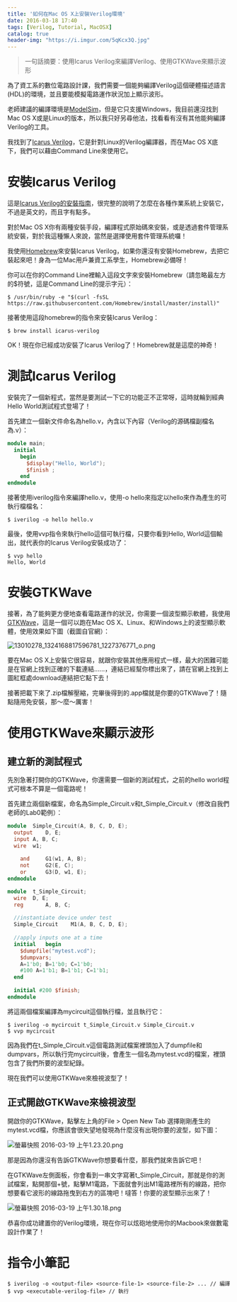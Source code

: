 ```yaml
---
title: '如何在Mac OS X上安裝Verilog環境'
date: 2016-03-18 17:40
tags: [Verilog, Tutorial, MacOSX]
catalog: true
header-img: "https://i.imgur.com/5qKcx3Q.jpg"
---
```


> 一句話摘要：使用Icarus Verilog來編譯Verilog、使用GTKWave來顯示波形

為了資工系的數位電路設計課，我們需要一個能夠編譯Verilog這個硬體描述語言(HDL)的環境，並且要能模擬電路運作狀況加上顯示波形。

<!-- more -->

老師建議的編譯環境是[ModelSim](https://www.mentor.com/products/fpga/model/)，但是它只支援Windows，我目前還沒找到Mac OS X或是Linux的版本，所以我只好另尋他法，找看看有沒有其他能夠編譯Verilog的工具。

我找到了[Icarus Verilog](http://iverilog.icarus.com/home)，它是針對Linux的Verilog編譯器，而在Mac OS X底下，我們可以藉由Command Line來使用它。

# 安裝Icarus Verilog
這是[Icarus Verilog的安裝指南](http://iverilog.wikia.com/wiki/Installation_Guide)，很完整的說明了怎麼在各種作業系統上安裝它，不過是英文的，而且字有點多。

對於Mac OS X你有兩種安裝手段，編譯程式原始碼來安裝，或是透過套件管理系統安裝，對於我這種懶人來說，當然是選擇使用套件管理系統囉！

我使用[Homebrew](http://brew.sh/index_zh-tw.html)來安裝Icarus Verilog，如果你還沒有安裝Homebrew，去把它裝起來吧！身為一位Mac用戶兼資工系學生，Homebrew必備呀！

你可以在你的Command Line裡輸入這段文字來安裝Homebrew（請忽略最左方的$符號，這是Command Line的提示字元）：
```
$ /usr/bin/ruby -e "$(curl -fsSL https://raw.githubusercontent.com/Homebrew/install/master/install)"
```

接著使用這段homebrew的指令來安裝Icarus Verilog：
```
$ brew install icarus-verilog
```
OK！現在你已經成功安裝了Icarus Verilog了！Homebrew就是這麼的神奇！

# 測試Icarus Verilog
安裝完了一個新程式，當然是要測試一下它的功能正不正常呀，這時就輪到經典Hello World測試程式登場了！

首先建立一個新文件命名為hello.v，內含以下內容（Verilog的源碼檔副檔名為.v）：
``` Verilog hello.v
module main;
  initial 
    begin
      $display("Hello, World");
      $finish ;
    end
endmodule
```
接著使用iverilog指令來編譯hello.v，使用-o hello來指定以hello來作為產生的可執行檔檔名：
```
$ iverilog -o hello hello.v
```
最後，使用vvp指令來執行hello這個可執行檔，只要你看到Hello, World這個輸出，就代表你的Icarus Verilog安裝成功了：
```
$ vvp hello
Hello, World
```

# 安裝GTKWave
接著，為了能夠更方便地查看電路運作的狀況，你需要一個波型顯示軟體，我使用[GTKWave](http://gtkwave.sourceforge.net)，這是一個可以跑在Mac OS X、Linux、和Windows上的波型顯示軟體，使用效果如下圖（截圖自官網）：

![13010278_1324168817596781_1227376771_o.png](https://i.imgur.com/qRG7zAU.jpg)

要在Mac OS X上安裝它很容易，就跟你安裝其他應用程式一樣，最大的困難可能是在官網上找到正確的下載連結......，連結已經幫你標出來了，請在官網上找到上圖紅框處download連結把它點下去！

接著把載下來了.zip檔解壓縮，完畢後得到的.app檔就是你要的GTKWave了！隨點隨用免安裝，那～麼～厲害！

# 使用GTKWave來顯示波形

## 建立新的測試程式
先別急著打開你的GTKWave，你還需要一個新的測試程式，之前的hello world程式可根本不算是一個電路呢！

首先建立兩個新檔案，命名為Simple_Circuit.v和t_Simple_Circuit.v（修改自我們老師的Lab0範例）：

``` Verilog Simple_Circuit.v
module	Simple_Circuit(A, B, C, D, E);
  output	D, E;
  input	A, B, C;
  wire	w1;
	
	and		G1(w1, A, B);
	not		G2(E, C);
	or		G3(D, w1, E);
endmodule
```

``` Verilog t_Simple_Circuit.v
module	t_Simple_Circuit;
  wire	D, E;
  reg		A, B, C;
	
  //instantiate device under test
  Simple_Circuit	M1(A, B, C, D, E);
	
  //apply inputs one at a time
  initial	begin
    $dumpfile("mytest.vcd");
    $dumpvars;
    A=1'b0; B=1'b0; C=1'b0;
    #100 A=1'b1; B=1'b1; C=1'b1; 
  end
  
  initial #200 $finish;
endmodule
```

將這兩個檔案編譯為mycircuit這個執行檔，並且執行它：
```
$ iverilog -o mycircuit t_Simple_Circuit.v Simple_Circuit.v
$ vvp mycircuit
```

因為我們在t_Simple_Circuit.v這個電路測試檔案裡頭加入了dumpfile和dumpvars，所以執行完mycircuit後，會產生一個名為mytest.vcd的檔案，裡頭包含了我們所要的波型紀錄。

現在我們可以使用GTKWave來檢視波型了！

## 正式開啟GTKWave來檢視波型

開啟你的GTKWave，點擊左上角的File > Open New Tab
選擇剛剛產生的mytest.vcd檔，你應該會很失望地發現為什麼沒有出現你要的波型，如下圖：

![螢幕快照 2016-03-19 上午1.23.20.png](https://i.imgur.com/RJIQuvS.jpg)

那是因為你還沒有告訴GTKWave你想要看什麼，那我們就來告訴它吧！

在GTKWave左側面板，你會看到一串文字寫著t_Simple_Circuit，那就是你的測試檔案，點開那個+號，點擊M1電路，下面就會列出M1電路裡所有的線路，把你想要看它波形的線路拖曳到右方的區塊吧！噠答！你要的波型顯示出來了！

![螢幕快照 2016-03-19 上午1.30.18.png](https://i.imgur.com/86eXv9b.jpg)

恭喜你成功建置你的Verilog環境，現在你可以炫砲地使用你的Macbook來做數電設計作業了！

# 指令小筆記
```
$ iverilog -o <output-file> <source-file-1> <source-file-2> ... // 編譯
$ vvp <executable-verilog-file> // 執行
```